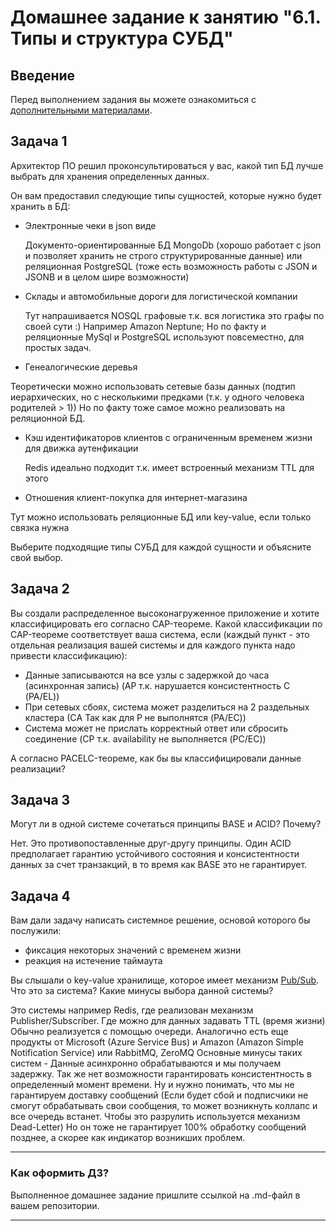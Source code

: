 # Домашнее задание к занятию "6.1. Типы и структура СУБД"

## Введение

Перед выполнением задания вы можете ознакомиться с
[дополнительными материалами](https://github.com/netology-code/virt-homeworks/tree/master/additional/README.md).

## Задача 1

Архитектор ПО решил проконсультироваться у вас, какой тип БД
лучше выбрать для хранения определенных данных.

Он вам предоставил следующие типы сущностей, которые нужно будет хранить в БД:

- Электронные чеки в json виде
  

  Документо-ориентированные БД MongoDb (хорошо работает с json и позволяет хранить не строго структурированные данные) 
  или реляционная PostgreSQL (тоже есть возможность работы с JSON и JSONB и в целом шире возможности) 

- Склады и автомобильные дороги для логистической компании
  

  Тут напрашивается NOSQL графовые т.к. вся логистика это графы по своей сути :) Например Amazon Neptune;
  Но по факту и реляционные MySql и PostgreSQL используют повсеместно, для простых задач.

- Генеалогические деревья


Теоретически можно использовать сетевые базы данных (подтип иерархических, но с несколькими предками 
  (т.к. у одного человека родителей > 1)) Но по факту тоже самое можно реализовать на реляционной БД.
  
- Кэш идентификаторов клиентов с ограниченным временем жизни для движка аутенфикации
  

  Redis идеально подходит т.к. имеет встроенный механизм TTL для этого
  
- Отношения клиент-покупка для интернет-магазина


Тут можно использовать реляционные БД или key-value, если только связка нужна

Выберите подходящие типы СУБД для каждой сущности и объясните свой выбор.

## Задача 2

Вы создали распределенное высоконагруженное приложение и хотите классифицировать его согласно
CAP-теореме. Какой классификации по CAP-теореме соответствует ваша система, если
(каждый пункт - это отдельная реализация вашей системы и для каждого пункта надо привести классификацию):

- Данные записываются на все узлы с задержкой до часа (асинхронная запись) (AP т.к. нарушается консистентность С (PA/EL))
- При сетевых сбоях, система может разделиться на 2 раздельных кластера (СA Так как для P не выполнятся (PA/EC))
- Система может не прислать корректный ответ или сбросить соединение (CP т.к. availability не выполняется (PC/EC))

А согласно PACELC-теореме, как бы вы классифицировали данные реализации?

## Задача 3

Могут ли в одной системе сочетаться принципы BASE и ACID? Почему? 

Нет. Это противопоставленные друг-другу принципы. Один ACID предполагает гарантию устойчивого состояния и консистентности данных за счет транзакций, 
в то время как BASE это не гарантирует.

## Задача 4

Вам дали задачу написать системное решение, основой которого бы послужили:

- фиксация некоторых значений с временем жизни
- реакция на истечение таймаута

Вы слышали о key-value хранилище, которое имеет механизм [Pub/Sub](https://habr.com/ru/post/278237/).
Что это за система? Какие минусы выбора данной системы?

Это системы например Redis, где реализован механизм Publisher/Subscriber. Где можно для данных задавать TTL (время жизни)
Обычно реализуется с помощью очереди. Аналогично есть еще продукты от Microsoft (Azure Service Bus) и Amazon (Amazon Simple Notification Service) или RabbitMQ, ZeroMQ
Основные минусы таких систем - Данные асинхронно обрабатываются и мы получаем задержку. Так же нет возможности гарантировать консистентность в определенный момент времени.
Ну и нужно понимать, что мы не гарантируем доставку сообщений (Если будет сбой и подписчики не смогут обрабатывать свои сообщения, то может возникнуть коллапс и все очередь встанет. Чтобы это разрулить используется механизм Dead-Letter)
Но он тоже не гарантирует 100% обработку сообщений позднее, а скорее как индикатор возникших проблем. 

---

### Как оформить ДЗ?

Выполненное домашнее задание пришлите ссылкой на .md-файл в вашем репозитории.

---
